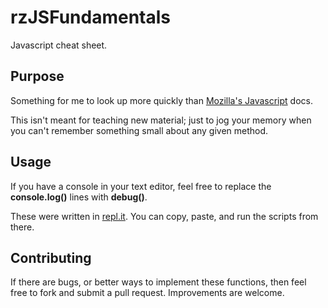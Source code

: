 # rzJSFundamentals
Javascript cheat sheet. 

## Purpose
Something for me to look up more quickly than [Mozilla's Javascript](https://developer.mozilla.org/en-US/docs/Web/JavaScript) docs.

This isn't meant for teaching new material; just to jog your memory when you can't remember something small about any given method.

## Usage
If you have a console in your text editor, feel free to replace the **console.log()** lines with **debug()**.

These were written in [repl.it](http://repl.it). You can copy, paste, and run the scripts from there.

## Contributing
If there are bugs, or better ways to implement these functions, then feel free to fork and submit a pull request. Improvements are welcome.
